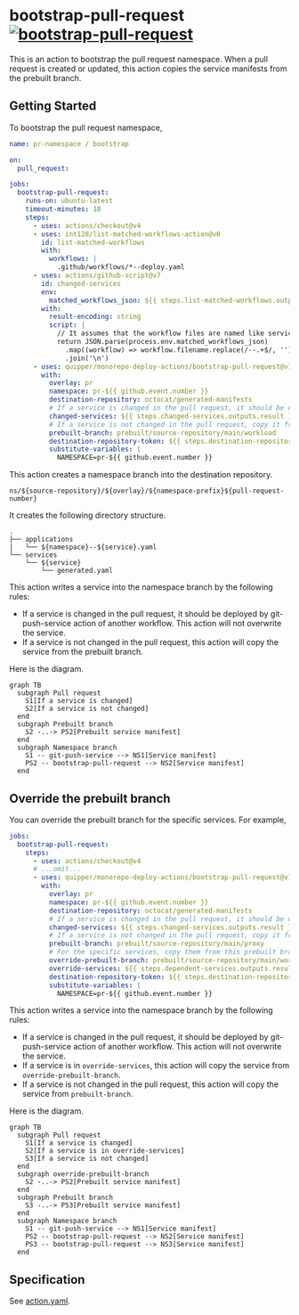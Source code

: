 # bootstrap-pull-request [![bootstrap-pull-request](https://github.com/quipper/monorepo-deploy-actions/actions/workflows/bootstrap-pull-request.yaml/badge.svg)](https://github.com/quipper/monorepo-deploy-actions/actions/workflows/bootstrap-pull-request.yaml)

This is an action to bootstrap the pull request namespace.
When a pull request is created or updated, this action copies the service manifests from the prebuilt branch.

## Getting Started

To bootstrap the pull request namespace,

```yaml
name: pr-namespace / bootstrap

on:
  pull_request:

jobs:
  bootstrap-pull-request:
    runs-on: ubuntu-latest
    timeout-minutes: 10
    steps:
      - uses: actions/checkout@v4
      - uses: int128/list-matched-workflows-action@v0
        id: list-matched-workflows
        with:
          workflows: |
            .github/workflows/*--deploy.yaml
      - uses: actions/github-script@v7
        id: changed-services
        env:
          matched_workflows_json: ${{ steps.list-matched-workflows.outputs.matched-workflows-json }}
        with:
          result-encoding: string
          script: |
            // It assumes that the workflow files are named like service--deploy.yaml
            return JSON.parse(process.env.matched_workflows_json)
              .map((workflow) => workflow.filename.replace(/--.+$/, ''))
              .join('\n')
      - uses: quipper/monorepo-deploy-actions/bootstrap-pull-request@v1
        with:
          overlay: pr
          namespace: pr-${{ github.event.number }}
          destination-repository: octocat/generated-manifests
          # If a service is changed in the pull request, it should be deployed by another workflow.
          changed-services: ${{ steps.changed-services.outputs.result }}
          # If a service is not changed in the pull request, copy it from the prebuilt branch.
          prebuilt-branch: prebuilt/source-repository/main/workload
          destination-repository-token: ${{ steps.destination-repository-github-app.outputs.token }}
          substitute-variables: |
            NAMESPACE=pr-${{ github.event.number }}
```

This action creates a namespace branch into the destination repository.

```
ns/${source-repository}/${overlay}/${namespace-prefix}${pull-request-number}
```

It creates the following directory structure.

```
.
├── applications
|   └── ${namespace}--${service}.yaml
└── services
    └── ${service}
        └── generated.yaml
```

This action writes a service into the namespace branch by the following rules:

- If a service is changed in the pull request, it should be deployed by git-push-service action of another workflow.
  This action will not overwrite the service.
- If a service is not changed in the pull request, this action will copy the service from the prebuilt branch.

Here is the diagram.

```mermaid
graph TB
  subgraph Pull request
    S1[If a service is changed]
    S2[If a service is not changed]
  end
  subgraph Prebuilt branch
    S2 -..-> PS2[Prebuilt service manifest]
  end
  subgraph Namespace branch
    S1 -- git-push-service --> NS1[Service manifest]
    PS2 -- bootstrap-pull-request --> NS2[Service manifest]
  end
```

## Override the prebuilt branch

You can override the prebuilt branch for the specific services.
For example,

```yaml
jobs:
  bootstrap-pull-request:
    steps:
      - uses: actions/checkout@v4
      # ...omit...
      - uses: quipper/monorepo-deploy-actions/bootstrap-pull-request@v1
        with:
          overlay: pr
          namespace: pr-${{ github.event.number }}
          destination-repository: octocat/generated-manifests
          # If a service is changed in the pull request, it should be deployed by another workflow.
          changed-services: ${{ steps.changed-services.outputs.result }}
          # If a service is not changed in the pull request, copy it from this prebuilt branch.
          prebuilt-branch: prebuilt/source-repository/main/proxy
          # For the specific services, copy them from this prebuilt branch.
          override-prebuilt-branch: prebuilt/source-repository/main/workload
          override-services: ${{ steps.dependent-services.outputs.result }}
          destination-repository-token: ${{ steps.destination-repository-github-app.outputs.token }}
          substitute-variables: |
            NAMESPACE=pr-${{ github.event.number }}
```

This action writes a service into the namespace branch by the following rules:

- If a service is changed in the pull request, it should be deployed by git-push-service action of another workflow.
  This action will not overwrite the service.
- If a service is in `override-services`, this action will copy the service from `override-prebuilt-branch`.
- If a service is not changed in the pull request, this action will copy the service from `prebuilt-branch`.

Here is the diagram.

```mermaid
graph TB
  subgraph Pull request
    S1[If a service is changed]
    S2[If a service is in override-services]
    S3[If a service is not changed]
  end
  subgraph override-prebuilt-branch
    S2 -..-> PS2[Prebuilt service manifest]
  end
  subgraph Prebuilt branch
    S3 -..-> PS3[Prebuilt service manifest]
  end
  subgraph Namespace branch
    S1 -- git-push-service --> NS1[Service manifest]
    PS2 -- bootstrap-pull-request --> NS2[Service manifest]
    PS3 -- bootstrap-pull-request --> NS3[Service manifest]
  end
```

## Specification

See [action.yaml](action.yaml).
